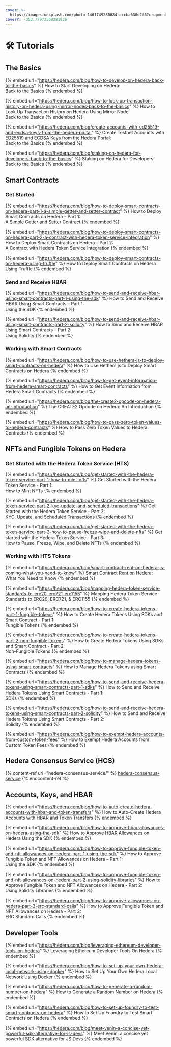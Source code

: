 ```yaml
---
cover: >-
  https://images.unsplash.com/photo-1461749280684-dccba630e2f6?crop=entropy&cs=tinysrgb&fm=jpg&ixid=MnwxOTcwMjR8MHwxfHNlYXJjaHwxfHxjb2Rpbmd8ZW58MHx8fHwxNjczMDM1Mjk1&ixlib=rb-4.0.3&q=80
coverY: -353.77973568281936
---
```


# 🛠 Tutorials

## The Basics

{% embed url="https://hedera.com/blog/how-to-develop-on-hedera-back-to-the-basics" %}
How to Start Developing on Hedera: \
Back to the Basics
{% endembed %}

{% embed url="https://hedera.com/blog/how-to-look-up-transaction-history-on-hedera-using-mirror-nodes-back-to-the-basics" %}
How to Look Up Transaction History on Hedera Using Mirror Node: \
Back to the Basics
{% endembed %}

{% embed url="https://hedera.com/blog/create-accounts-with-ed25519-and-ecdsa-keys-from-the-hedera-portal" %}
Create Testnet Accounts with ED25519 and ECDSA Keys from the Hedera Portal: \
Back to the Basics
{% endembed %}

{% embed url="https://hedera.com/blog/staking-on-hedera-for-developers-back-to-the-basics" %}
Staking on Hedera for Developers: \
Back to the Basics
{% endembed %}

## Smart Contracts

### Get Started

{% embed url="https://hedera.com/blog/how-to-deploy-smart-contracts-on-hedera-part-1-a-simple-getter-and-setter-contract" %}
How to Deploy Smart Contracts on Hedera – Part 1: \
A Simple Getter and Setter Contract
{% endembed %}

{% embed url="https://hedera.com/blog/how-to-deploy-smart-contracts-on-hedera-part-2-a-contract-with-hedera-token-service-integration" %}
How to Deploy Smart Contracts on Hedera – Part 2: \
A Contract with Hedera Token Service Integration
{% endembed %}

{% embed url="https://hedera.com/blog/how-to-deploy-smart-contracts-on-hedera-using-truffle" %}
How to Deploy Smart Contracts on Hedera Using Truffle
{% endembed %}

### Send and Receive HBAR

{% embed url="https://hedera.com/blog/how-to-send-and-receive-hbar-using-smart-contracts-part-1-using-the-sdk" %}
How to Send and Receive HBAR Using Smart Contracts – Part 1: \
Using the SDK
{% endembed %}

{% embed url="https://hedera.com/blog/how-to-send-and-receive-hbar-using-smart-contracts-part-2-solidity" %}
How to Send and Receive HBAR Using Smart Contracts – Part 2: \
Using Solidity
{% endembed %}

### Working with Smart Contracts

{% embed url="https://hedera.com/blog/how-to-use-hethers-js-to-deploy-smart-contracts-on-hedera" %}
How to Use Hethers.js to Deploy Smart Contracts on Hedera
{% endembed %}

{% embed url="https://hedera.com/blog/how-to-get-event-information-from-hedera-smart-contracts" %}
How to Get Event Information from Hedera Smart Contracts
{% endembed %}

{% embed url="https://hedera.com/blog/the-create2-opcode-on-hedera-an-introduction" %}
The CREATE2 Opcode on Hedera: An Introduction
{% endembed %}

{% embed url="https://hedera.com/blog/how-to-pass-zero-token-values-to-hedera-contracts" %}
How to Pass Zero Token Values to Hedera Contracts
{% endembed %}

## NFTs and Fungible Tokens on Hedera

### Get Started with the Hedera Token Service (HTS)

{% embed url="https://hedera.com/blog/get-started-with-the-hedera-token-service-part-1-how-to-mint-nfts" %}
Get Started with the Hedera Token Service - Part 1: \
How to Mint NFTs
{% endembed %}

{% embed url="https://hedera.com/blog/get-started-with-the-hedera-token-service-part-2-kyc-update-and-scheduled-transactions" %}
Get Started with the Hedera Token Service - Part 2: \
KYC, Update, and Scheduled Transactions
{% endembed %}

{% embed url="https://hedera.com/blog/get-started-with-the-hedera-token-service-part-3-how-to-pause-freeze-wipe-and-delete-nfts" %}
Get started with the Hedera Token Service - Part 3: \
How to Pause, Freeze, Wipe, and Delete NFTs
{% endembed %}

### Working with HTS Tokens

{% embed url="https://hedera.com/blog/smart-contract-rent-on-hedera-is-coming-what-you-need-to-know" %}
Smart Contract Rent on Hedera: \
What You Need to Know
{% endembed %}

{% embed url="https://hedera.com/blog/mapping-hedera-token-service-standards-to-erc20-erc721-erc1155" %}
Mapping Hedera Token Service Standards to ERC20, ERC721, & ERC1155
{% endembed %}

{% embed url="https://hedera.com/blog/how-to-create-hedera-tokens-part-1-fungible-tokens" %}
How to Create Hedera Tokens Using SDKs and Smart Contract - Part 1: \
Fungible Tokens
{% endembed %}

{% embed url="https://hedera.com/blog/how-to-create-hedera-tokens-part-2-non-fungible-tokens" %}
How to Create Hedera Tokens Using SDKs and Smart Contract - Part 2: \
Non-Fungible Tokens
{% endembed %}

{% embed url="https://hedera.com/blog/how-to-manage-hedera-tokens-using-smart-contracts" %}
How to Manage Hedera Tokens using Smart Contracts
{% endembed %}

{% embed url="https://hedera.com/blog/how-to-send-and-receive-hedera-tokens-using-smart-contracts-part-1-sdks" %}
How to Send and Receive Hedera Tokens Using Smart Contracts - Part 1: \
SDKs
{% endembed %}

{% embed url="https://hedera.com/blog/how-to-send-and-receive-hedera-tokens-using-smart-contracts-part-2-solidity" %}
How to Send and Receive Hedera Tokens Using Smart Contracts - Part 2: \
Solidity
{% endembed %}

{% embed url="https://hedera.com/blog/how-to-exempt-hedera-accounts-from-custom-token-fees" %}
How to Exempt Hedera Accounts from Custom Token Fees
{% endembed %}

## Hedera Consensus Service (HCS)

{% content-ref url="hedera-consensus-service/" %}
[hedera-consensus-service](hedera-consensus-service/)
{% endcontent-ref %}

## Accounts, Keys, and HBAR

{% embed url="https://hedera.com/blog/how-to-auto-create-hedera-accounts-with-hbar-and-token-transfers" %}
How to Auto-Create Hedera Accounts with HBAR and Token Transfers
{% endembed %}

{% embed url="https://hedera.com/blog/how-to-approve-hbar-allowances-on-hedera-using-the-sdk" %}
How to Approve HBAR Allowances on Hedera Using the SDK
{% endembed %}

{% embed url="https://hedera.com/blog/how-to-approve-fungible-token-and-nft-allowances-on-hedera-part-1-using-the-sdk" %}
How to Approve Fungible Token and NFT Allowances on Hedera – Part 1: \
Using the SDK
{% endembed %}

{% embed url="https://hedera.com/blog/how-to-approve-fungible-token-and-nft-allowances-on-hedera-part-2-using-solidity-libraries" %}
How to Approve Fungible Token and NFT Allowances on Hedera - Part 2: \
Using Solidity Libraries
{% endembed %}

{% embed url="https://hedera.com/blog/how-to-approve-allowances-on-hedera-part-3-erc-standard-calls" %}
How to Approve Fungible Token and NFT Allowances on Hedera - Part 3: \
ERC Standard Calls
{% endembed %}

## Developer Tools

{% embed url="https://hedera.com/blog/leveraging-ethereum-developer-tools-on-hedera" %}
Leveraging Ethereum Developer Tools On Hedera
{% endembed %}

{% embed url="https://hedera.com/blog/how-to-set-up-your-own-hedera-local-network-using-docker" %}
How to Set Up Your Own Hedera Local Network Using Docker
{% endembed %}

{% embed url="https://hedera.com/blog/how-to-generate-a-random-number-on-hedera" %}
How to Generate a Random Number on Hedera
{% endembed %}

{% embed url="https://hedera.com/blog/how-to-set-up-foundry-to-test-smart-contracts-on-hedera" %}
How to Set Up Foundry to Test Smart Contracts on Hedera
{% endembed %}

{% embed url="https://hedera.com/blog/meet-venin-a-concise-yet-powerful-sdk-alternative-for-js-devs" %}
Meet Venin, a concise yet powerful SDK alternative for JS Devs
{% endembed %}
